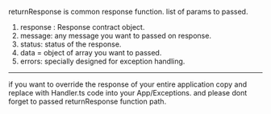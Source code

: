 returnResponse is common response function.
list of params to passed.
1. response : Response contract object.
2. message: any message you want to passed on response.
3. status: status of the response.
4. data = object of array you want to passed.
5. errors: specially designed for exception handling.

__________________________________________________________________
if you want to override the response of your entire application 
copy and replace with Handler.ts code into your App/Exceptions.
and please dont forget to passed returnResponse function path.

